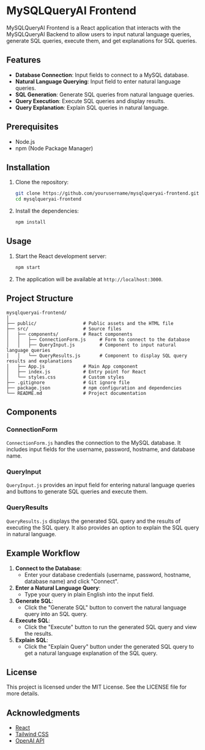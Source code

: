
# MySQLQueryAI Frontend

MySQLQueryAI Frontend is a React application that interacts with the MySQLQueryAI Backend to allow users to input natural language queries, generate SQL queries, execute them, and get explanations for SQL queries.

## Features

- **Database Connection**: Input fields to connect to a MySQL database.
- **Natural Language Querying**: Input field to enter natural language queries.
- **SQL Generation**: Generate SQL queries from natural language queries.
- **Query Execution**: Execute SQL queries and display results.
- **Query Explanation**: Explain SQL queries in natural language.

## Prerequisites

- Node.js
- npm (Node Package Manager)

## Installation

1. Clone the repository:
    ```sh
    git clone https://github.com/yourusername/mysqlqueryai-frontend.git
    cd mysqlqueryai-frontend
    ```

2. Install the dependencies:
    ```sh
    npm install
    ```

## Usage

1. Start the React development server:
    ```sh
    npm start
    ```

2. The application will be available at `http://localhost:3000`.

## Project Structure

```
mysqlqueryai-frontend/
│
├── public/                 # Public assets and the HTML file
├── src/                    # Source files
│   ├── components/         # React components
│   │   ├── ConnectionForm.js     # Form to connect to the database
│   │   ├── QueryInput.js         # Component to input natural language queries
│   │   └── QueryResults.js       # Component to display SQL query results and explanations
│   ├── App.js              # Main App component
│   ├── index.js            # Entry point for React
│   └── styles.css          # Custom styles
├── .gitignore              # Git ignore file
├── package.json            # npm configuration and dependencies
└── README.md               # Project documentation
```

## Components

### ConnectionForm

`ConnectionForm.js` handles the connection to the MySQL database. It includes input fields for the username, password, hostname, and database name.

### QueryInput

`QueryInput.js` provides an input field for entering natural language queries and buttons to generate SQL queries and execute them.

### QueryResults

`QueryResults.js` displays the generated SQL query and the results of executing the SQL query. It also provides an option to explain the SQL query in natural language.

## Example Workflow

1. **Connect to the Database**:
    - Enter your database credentials (username, password, hostname, database name) and click "Connect".
2. **Enter a Natural Language Query**:
    - Type your query in plain English into the input field.
3. **Generate SQL**:
    - Click the "Generate SQL" button to convert the natural language query into an SQL query.
4. **Execute SQL**:
    - Click the "Execute" button to run the generated SQL query and view the results.
5. **Explain SQL**:
    - Click the "Explain Query" button under the generated SQL query to get a natural language explanation of the SQL query.

## License

This project is licensed under the MIT License. See the LICENSE file for more details.

## Acknowledgments

- [React](https://reactjs.org/)
- [Tailwind CSS](https://tailwindcss.com/)
- [OpenAI API](https://beta.openai.com/docs/)
